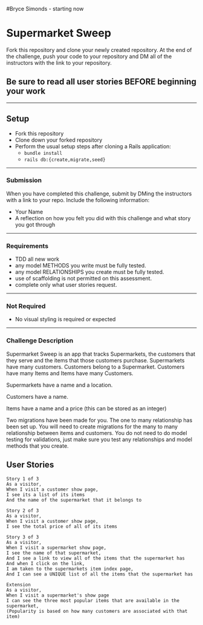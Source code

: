 #Bryce Simonds - starting now
# Supermarket Sweep

Fork this repository and clone your newly created repository. At the end of the challenge, push your code to your repository and DM all of the instructors with the link to your repository.

## Be sure to read all user stories BEFORE beginning your work
---

## Setup

* Fork this repository
* Clone down your forked repository
* Perform the usual setup steps after cloning a Rails application:
  - `bundle install`
  - `rails db:{create,migrate,seed}`
---

### Submission

When you have completed this challenge, submit by DMing the instructors with a link to your repo. Include the following information:

* Your Name
* A reflection on how you felt you did with this challenge and what story you got through
---
### Requirements

* TDD all new work
* any model METHODS you write must be fully tested.
* any model RELATIONSHIPS you create must be fully tested.
* use of scaffolding is not permitted on this assessment.
* complete only what user stories request.
---
### Not Required

* No visual styling is required or expected
---

### Challenge Description

Supermarket Sweep is an app that tracks Supermarkets, the customers that they serve and the items that those customers purchase. Supermarkets have many customers. Customers belong to a Supermarket. Customers have many Items and Items have many Customers.

Supermarkets have a name and a location.

Customers have a name.

Items have a name and a price (this can be stored as an integer)


Two migrations have been made for you. The one to many relationship has been set up. You will need to create migrations for the many to many relationship between items and customers. You do not need to do model testing for validations, just make sure you test any relationships and model methods that you create.

## User Stories

```
Story 1 of 3
As a visitor, 
When I visit a customer show page,
I see its a list of its items
And the name of the supermarket that it belongs to
```

```
Story 2 of 3
As a visitor,
When I visit a customer show page,
I see the total price of all of its items
```

```
Story 3 of 3
As a visitor,
When I visit a supermarket show page,
I see the name of that supermarket,
And I see a link to view all of the items that the supermarket has
And when I click on the link,
I am taken to the supermarkets item index page,
And I can see a UNIQUE list of all the items that the supermarket has
```

```
Extension
As a visitor,
When I visit a supermarket's show page
I can see the three most popular items that are available in the supermarket,
(Popularity is based on how many customers are associated with that item)
```
